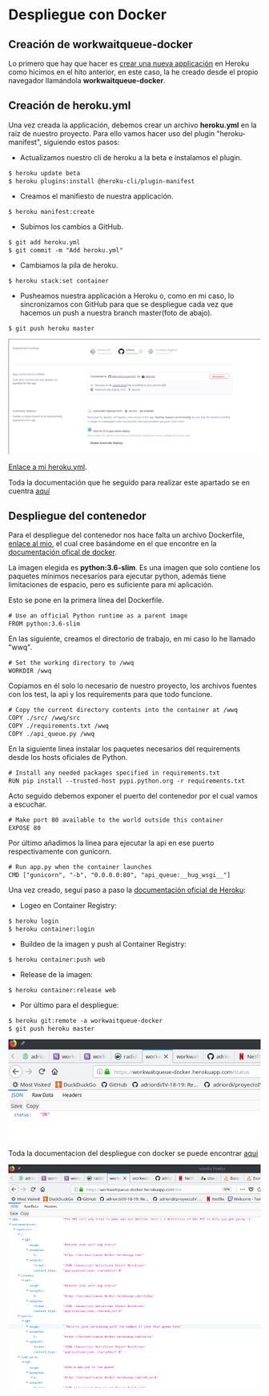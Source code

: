 # Despliegue con Docker

## Creación de workwaitqueue-docker
Lo primero que hay que hacer es [crear una nueva applicación](https://github.com/adriordi/proyectoIV/blob/master/docs/DespliegueHeroku.md) en Heroku como hicimos en el hito anterior, en este caso, la he creado desde el propio navegador llamándola **workwaitqueue-docker**.

## Creación de heroku.yml
Una vez creada la applicación, debemos crear un archivo **heroku.yml** en la raíz de nuestro proyecto. Para ello vamos hacer uso del plugin "heroku-manifest", siguiendo estos pasos:

* Actualizamos nuestro cli de heroku a la beta e instalamos el plugin.
~~~~
$ heroku update beta
$ heroku plugins:install @heroku-cli/plugin-manifest
~~~~

* Creamos el manifiesto de nuestra applicación.
~~~~
$ heroku manifest:create
~~~~

* Subimos los cambios a GitHub.
~~~~
$ git add heroku.yml
$ git commit -m "Add heroku.yml"
~~~~

* Cambiamos la pila de heroku.
~~~~
$ heroku stack:set container
~~~~

* Pusheamos nuestra applicación a Heroku o, como en mi caso, lo sincronizamos con GitHub para que se despliegue cada vez que hacemos un push a nuestra branch master(foto de abajo).
~~~~
$ git push heroku master
~~~~

![](./imgs/autodeploy_docker_github.png)



[Enlace a mi heroku.yml](https://github.com/adriordi/proyectoIV/blob/master/heroku.yml).

Toda la documentación que he seguido para realizar este apartado se en cuentra [aquí](https://devcenter.heroku.com/articles/buildpack-builds-heroku-yml#getting-started-existing-app)

## Despliegue del contenedor

Para el despliegue del contenedor nos hace falta un archivo Dockerfile, [enlace al mio](https://github.com/adriordi/proyectoIV/blob/master/Dockerfile), el cual cree basándome en el que encontre en la [documentación ofical de docker](https://docs.docker.com/get-started/part2/#dockerfile).

La imagen elegida es **python:3.6-slim**. Es una imagen que solo contiene los paquetes mínimos necesarios para ejecutar python, además tiene limitaciones de espacio, pero es suficiente para mi aplicación.

Esto se pone en la primera línea del Dockerfile.
~~~~
# Use an official Python runtime as a parent image
FROM python:3.6-slim
~~~~
En las siguiente, creamos el directorio de trabajo, en mi caso lo he llamado "wwq".
~~~~
# Set the working directory to /wwq
WORKDIR /wwq
~~~~

Copiamos en él solo lo necesario de nuestro proyecto, los archivos fuentes con los test, la api y los requirements para que todo funcione.
~~~~
# Copy the current directory contents into the container at /wwq
COPY ./src/ /wwq/src
COPY ./requirements.txt /wwq
COPY ./api_queue.py /wwq
~~~~

En la siguiente linea instalar los paquetes necesarios del requirements desde los hosts oficiales de Python.
~~~~
# Install any needed packages specified in requirements.txt
RUN pip install --trusted-host pypi.python.org -r requirements.txt
~~~~

Acto seguido debemos exponer el puerto del contenedor por el cual vamos a escuchar.
~~~~
# Make port 80 available to the world outside this container
EXPOSE 80
~~~~

Por último añadimos la linea para ejecutar la api en ese puerto respectivamente con gunicorn.
~~~~
# Run app.py when the container launches
CMD ["gunicorn", "-b", "0.0.0.0:80", "api_queue:__hug_wsgi__"]
~~~~

Una vez creado, seguí paso a paso la [documentación oficial de Heroku](https://devcenter.heroku.com/articles/container-registry-and-runtime#dockerfile-commands-and-runtime):

* Logeo en Container Registry:
~~~~
$ heroku login
$ heroku container:login
~~~~

* Buildeo de la imagen y push al Container Registry:
~~~~
$ heroku container:push web
~~~~

* Release de la imagen:
~~~~
$ heroku container:release web
~~~~

* Por último para el despliegue:
~~~~
$ heroku git:remote -a workwaitqueue-docker
$ git push heroku master
~~~~

![](./imgs/docker_status.png)


Toda la documentacion del despliegue con docker se puede encontrar [aqui](https://workwaitqueue-docker.herokuapp.com/doc)

![](./imgs/docker_doc.png)